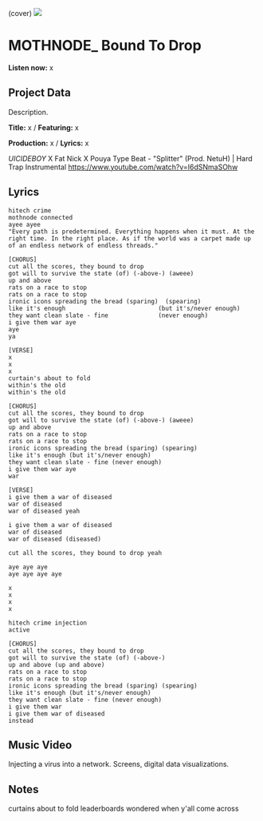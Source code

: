 (cover) ![](57175019_319474918741616_8502199518755923887_n.jpg)

# MOTHNODE_ Bound To Drop

**Listen now:** x

## Project Data

Description.


**Title:** x / **Featuring:** x

**Production:** x / **Lyrics:** x

$UICIDEBOY$ X Fat Nick X Pouya Type Beat - "Splitter" (Prod. NetuH) | Hard Trap Instrumental
https://www.youtube.com/watch?v=I6dSNmaSOhw

## Lyrics

```
hitech crime
mothnode connected
ayee ayee
"Every path is predetermined. Everything happens when it must. At the right time. In the right place. As if the world was a carpet made up of an endless network of endless threads."

[CHORUS]
cut all the scores, they bound to drop
got will to survive the state (of) (-above-) (aweee)
up and above
rats on a race to stop
rats on a race to stop
ironic icons spreading the bread (sparing)  (spearing)
like it's enough                          (but it's/never enough)
they want clean slate - fine              (never enough)
i give them war aye
aye 
ya

[VERSE]
x
x
x
curtain's about to fold
within's the old
within's the old

[CHORUS]
cut all the scores, they bound to drop
got will to survive the state (of) (-above-) (aweee)
up and above
rats on a race to stop
rats on a race to stop
ironic icons spreading the bread (sparing) (spearing)
like it's enough (but it's/never enough)
they want clean slate - fine (never enough)
i give them war aye
war

[VERSE]
i give them a war of diseased
war of diseased
war of diseased yeah

i give them a war of diseased
war of diseased
war of diseased (diseased)

cut all the scores, they bound to drop yeah

aye aye aye 
aye aye aye aye

x
x
x
x

hitech crime injection
active

[CHORUS]
cut all the scores, they bound to drop
got will to survive the state (of) (-above-)
up and above (up and above)
rats on a race to stop
rats on a race to stop
ironic icons spreading the bread (sparing) (spearing)
like it's enough (but it's/never enough)
they want clean slate - fine (never enough)
i give them war
i give them war of diseased
instead

```

## Music Video

Injecting a virus into a network. Screens, digital data visualizations.

## Notes

curtains about to fold
leaderboards
wondered when y'all come across
